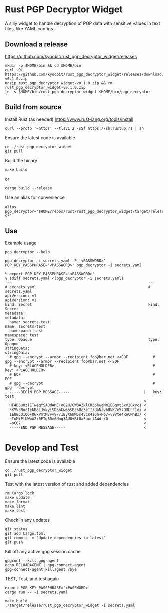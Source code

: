 # Rust PGP Decryptor Widget

A silly widget to handle decryption of PGP data with sensitive values in text files, like YAML configs.

## Download a release
https://github.com/kyoobit/rust_pgp_decryptor_widget/releases

```shell
mkdir -p $HOME/bin && cd $HOME/bin
curl -OL https://github.com/kyoobit/rust_pgp_decryptor_widget/releases/download/v0.1.0/rust_pgp_decryptor_widget-v0.1.0.zip
unzip rust_pgp_decryptor_widget-v0.1.0.zip && rm rust_pgp_decryptor_widget-v0.1.0.zip
ln -s $HOME/bin/rust_pgp_decryptor_widget $HOME/bin/pgp_decryptor
```

## Build from source

Install Rust (as needed)
https://www.rust-lang.org/tools/install
```shell
curl --proto '=https' --tlsv1.2 -sSf https://sh.rustup.rs | sh
```

Ensure the latest code is available
```shell
cd ./rust_pgp_decryptor_widget
git pull
```
Build the binary
```shell
make build
```
or
```shell
cargo build --release
```
Use an alias for convenience
```shell
alias pgp_decryptor='$HOME/repos/rust/rust_pgp_decryptor_widget/target/release/rust_pgp_decryptor_widget $*'
```

## Use

Example usage
```shell
pgp_decryptor --help
```
```shell
pgp_decryptor -i secrets.yaml -P '<PASSWORD>'
PGP_KEY_PASSPHRASE='<PASSWORD>' pgp_decryptor -i secrets.yaml
```
```shell
% export PGP_KEY_PASSPHRASE='<PASSWORD>'
% sdiff secrets.yaml <(pgp_decryptor -i secrets.yaml)
---                                                             ---
# secrets.yaml                                                  # secrets.yaml
apiVersion: v1                                                  apiVersion: v1
kind: Secret                                                    kind: Secret
metadata:                                                       metadata:
  name: secrets-test                                              name: secrets-test
  namespace: test                                                 namespace: test
type: Opaque                                                    type: Opaque
stringData:                                                     stringData:
  # gpg --encrypt --armor --recipient foo@bar.net <<EOF           # gpg --encrypt --armor --recipient foo@bar.net <<EOF
  # key: <PLACEHOLDER>                                            # key: <PLACEHOLDER>
  # EOF                                                           # EOF
  # gpg --decrypt                                                 # gpg --decrypt
  -----BEGIN PGP MESSAGE-----                                 |   key: test
                                                              <
  HF4D6u0zIETweqYSAQdAME+o82H/CW3AZklCR3phwgMm1EGqVt3xV20xyc1 <
  hKYV3NocIe6BoLJxkyiSD5oGwooSBdb0c3eTI/BaNlvbRVK7eY7OUGFFIoi <
  1E8BCQIQ6+O6kPmtMvvv8//IByX6WM5s4ycK4iGh+Po7+v9Vte4ReCMhBz/ <
  sIuMiPlUWwAZx0FTg6Dm6Nnq3AU8+Rt8aSuxrlAWdr/0                <
  =oC07                                                       <
  -----END PGP MESSAGE-----                                   <
```

# Develop and Test

Ensure the latest code is available
```shell
cd ./rust_pgp_decryptor_widget
git pull
```
Test with the latest version of rust and added dependencies 
```shell
rm Cargo.lock
make update
make format
make lint
make test
```
Check in any updates
```shell
git status
git add Cargo.toml
git commit -m 'Update dependencies to latest'
git push
```
Kill off any active gpg session cache
```shell
gpgconf --kill gpg-agent
echo RELOADAGENT | gpg-connect-agent
gpg-connect-agent killagent /bye
```
TEST, Test, and test again
```shell
export PGP_KEY_PASSPHRASE='<PASSWORD>'
cargo run -- -i secrets.yaml
```
```shell
make build
./target/release/rust_pgp_decryptor_widget -i secrets.yaml
```